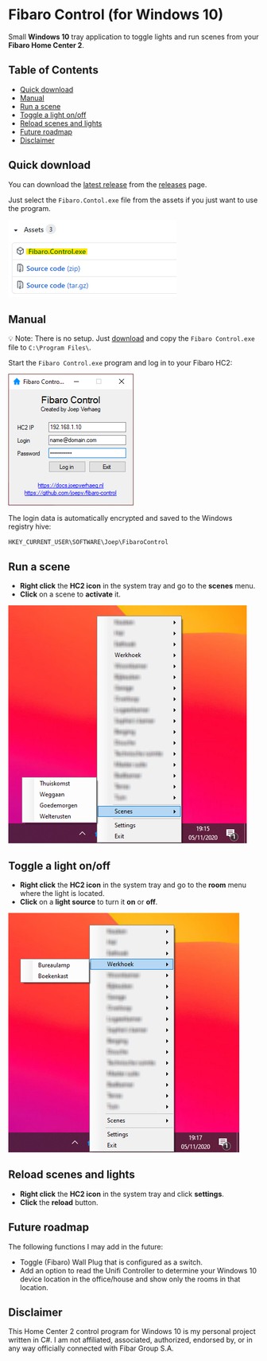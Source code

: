 # Fibaro Control (for Windows 10)<!-- omit in toc -->

Small **Windows 10** tray application to toggle lights and run scenes from your **Fibaro Home Center 2**.

## Table of Contents<!-- omit in toc -->

- [Quick download](#quick-download)
- [Manual](#manual)
- [Run a scene](#run-a-scene)
- [Toggle a light on/off](#toggle-a-light-onoff)
- [Reload scenes and lights](#reload-scenes-and-lights)
- [Future roadmap](#future-roadmap)
- [Disclaimer](#disclaimer)

## Quick download

You can download the [latest release](https://github.com/joepv/fibaro-control/releases/latest) from the [releases](https://github.com/joepv/fibaro-control/releases) page.

Just select the `Fibaro.Contol.exe` file from the assets if you just want to use the program.

![Assets](Documentation/Image004.png "Fibaro Control: Assets")

## Manual

💡 Note: There is no setup. Just [download](https://github.com/joepv/fibaro-control/releases/latest) and copy the `Fibaro Control.exe` file to `C:\Program Files\`.

Start the `Fibaro Control.exe` program and log in to your Fibaro HC2:

![Login Screen](Documentation/Image001.png "Fibaro Control: Login Screen")

The login data is automatically encrypted and saved to the Windows registry hive:

```
HKEY_CURRENT_USER\SOFTWARE\Joep\FibaroControl
```

## Run a scene

* **Right click** the **HC2 icon** in the system tray and go to the **scenes** menu.
* **Click** on a scene to **activate** it.

![Run a Scene](Documentation/Image002.png "Fibaro Control: Run a Scene")

## Toggle a light on/off

* **Right click** the **HC2 icon** in the system tray and go to the **room** menu where the light is located.
* **Click** on a **light source** to turn it **on** or **off**.

![Toggle a Light](Documentation/Image003.png "Fibaro Control: Toggle a Light")

## Reload scenes and lights

* **Right click** the **HC2 icon** in the system tray and click **settings**.
* **Click** the **reload** button.

## Future roadmap

The following functions I may add in the future:

* Toggle (Fibaro) Wall Plug that is configured as a switch.
* Add an option to read the Unifi Controller to determine your Windows 10 device location in the office/house and show only the rooms in that location.

## Disclaimer

This Home Center 2 control program for Windows 10 is my personal project written in C#. I am not affiliated, associated, authorized, endorsed by, or in any way officially connected with Fibar Group S.A.